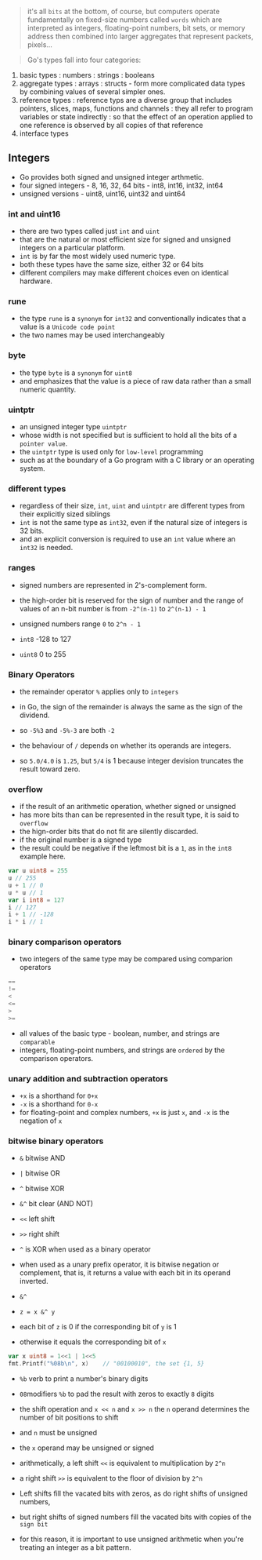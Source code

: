 > it's all `bits` at the bottom, of course,
> but computers operate fundamentally on fixed-size numbers called `words`
> which are interpreted as integers, floating-point numbers, bit sets, or memory address
> then combined into larger aggregates that represent packets, pixels...

> Go's types fall into four categories:
1. basic types 
   : numbers
   : strings
   : booleans
2. aggregate types
   : arrays
   : structs - form more complicated data types by combining values of several simpler ones.
3. reference types
   : reference typs are a diverse group that includes pointers, slices, maps, functions and channels
   : they all refer to program variables or state indirectly 
   : so that the effect of an operation applied to one reference is observed by all copies of that reference
4. interface types


## Integers

- Go provides both signed and unsigned integer arthmetic.
- four signed integers - 8, 16, 32, 64 bits - int8, int16, int32, int64
- unsigned versions - uint8, uint16, uint32 and uint64

### int and uint16

- there are two types called just `int` and `uint` 
- that are the natural or most efficient size for signed and unsigned integers on a particular platform.
- `int` is by far the most widely used numeric type.
- both these types have the same size, either 32 or 64 bits
- different compilers may make different choices even on identical hardware.

### rune

- the type `rune` is a `synonym` for `int32` and conventionally indicates that a value is a `Unicode code point`
- the two names may be used interchangeably

### byte

- the type `byte` is a `synonym` for `uint8`
- and emphasizes that the value is a piece of raw data rather than a small numeric quantity.

### uintptr

- an unsigned integer type `uintptr`
- whose width is not specified but is sufficient to hold all the bits of a `pointer value`.
- the `uintptr` type is used only for `low-level` programming
- such as at the boundary of a Go program with a C library or an operating system.

### different types

- regardless of their size, `int`, `uint` and `uintptr` are different types from their explicitly sized siblings
- `int` is not the same type as `int32`, even if the natural size of integers is 32 bits.
- and an explicit conversion is required to use an `int` value where an `int32` is needed.

### ranges

- signed numbers are represented in 2's-complement form.
- the high-order bit is reserved for the sign of number and the range of values of an n-bit number is from `-2^(n-1)` to `2^(n-1) - 1`

- unsigned numbers range `0` to `2^n - 1`
- `int8` -128 to 127
- `uint8` 0 to 255

### Binary Operators

- the remainder operator `%` applies only to `integers`
- in Go, the sign of the remainder is always the same as the sign of the dividend.
- so `-5%3` and `-5%-3` are both `-2`

- the behaviour of `/` depends on whether its operands are integers.
- so `5.0/4.0` is `1.25`, but `5/4` is 1 because integer devision truncates the result toward zero.


### overflow

- if the result of an arithmetic operation, whether signed or unsigned
- has more bits than can be represented in the result type, it is said to `overflow`
- the hign-order bits that do not fit are silently discarded.
- if the original number is a signed type
- the result could be negative if the leftmost bit is a `1`, as in the `int8` example here.
```go
var u uint8 = 255
u // 255
u + 1 // 0
u * u // 1
var i int8 = 127
i // 127
i + 1 // -128
i * i // 1
```

### binary comparison operators

- two integers of the same type may be compared using comparion operators
```go
== 
!=
<
<=
>
>=
```
- all values of the basic type - boolean, number, and strings are `comparable`
- integers, floating-point numbers, and strings are `ordered` by the comparison operators.


### unary addition and subtraction operators

- `+x` is a shorthand for `0+x`
- `-x` is a shorthand for `0-x`
- for floating-point and complex numbers, `+x` is just `x`, and `-x` is the negation of `x`

### bitwise binary operators

- `&` bitwise AND
- `|` bitwise OR
- `^` bitwise XOR
- `&^` bit clear (AND NOT)
- `<<` left shift
- `>>` right shift

- `^` is XOR when used as a binary operator
- when used as a unary prefix operator, it is bitwise negation or complement, that is, it returns a value with each bit in its operand inverted.

- `&^` 
- `z = x &^ y`
- each bit of `z` is 0 if the corresponding bit of `y` is 1
- otherwise it equals the corresponding bit of `x`

```go
var x uint8 = 1<<1 | 1<<5
fmt.Printf("%08b\n", x)    // "00100010", the set {1, 5}
```

- `%b` verb to print a number's binary digits
- `08`modifiers `%b` to pad the result with zeros to exactly `8` digits

- the shift operation and `x << n` and `x >> n` the `n` operand determines the number of bit positions to shift
- and `n` must be unsigned
- the `x` operand may be unsigned or signed
- arithmetically, a left shift `<<` is equivalent to multiplication by `2^n` 
- a right shift `>>` is equivalent to the floor of division by `2^n`


- Left shifts fill the vacated bits with zeros, as do right shifts of unsigned numbers, 
- but right shifts of signed numbers fill the vacated bits with copies of the `sign bit`
- for this reason, it is important to use unsigned arithmetic when you're treating an integer as a bit pattern.
